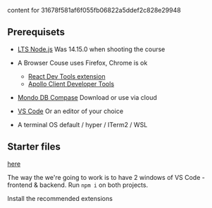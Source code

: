 content for 31678f581af6f055fb06822a5ddef2c828e29948

## Prerequisets

- [LTS Node.js](https://nodejs.org/en/)
  Was 14.15.0 when shooting the course

- A Browser
  Couse uses Firefox, Chrome is ok

  - [React Dev Tools extension](https://addons.mozilla.org/en-US/firefox/addon/react-devtools/)
  - [Apollo Client Developer Tools](https://addons.mozilla.org/en-US/firefox/addon/apollo-developer-tools/)

- [Mondo DB Compase](https://www.mongodb.com/products/compass)
  Download or use via cloud

- [VS Code](https://code.visualstudio.com/)
  Or an editor of your choice

- A terminal
  OS default / hyper / ITerm2 / WSL

## Starter files

[here](https://github.com/wesbos/Advanced-React/tree/master/sick-fits)

The way the we're going to work is to have 2 windows of VS Code - frontend & backend.
Run `npm i` on both projects.

Install the recommended extensions
